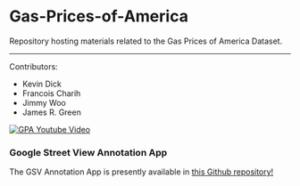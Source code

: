 # Gas-Prices-of-America
Repository hosting materials related to the Gas Prices of America Dataset.

---
Contributors:
 - Kevin Dick
 - Francois Charih
 - Jimmy Woo
 - James R. Green

[![GPA Youtube Video](http://img.youtube.com/vi/yyY6I2LsaMY/0.jpg)](http://www.youtube.com/watch?v=yyY6I2LsaMY)



### Google Street View Annotation App

The GSV Annotation App is presently available in [this Github repository!](https://github.com/fcharih/GasBuddyProject)
